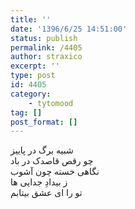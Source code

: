 ```yaml
---
title: ''
date: '1396/6/25 14:51:00'
status: publish
permalink: /4405
author: straxico
excerpt: ''
type: post
id: 4405
category:
    - tytomood
tag: []
post_format: []
---
```

شبیه برگ در پاییز  
چو رقص قاصدک در باد  
نگاهی خسته چون آشوب  
ز بیدادِ جدایی ها  
تو را ای عشق بیتابم